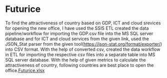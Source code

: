 # Futurice
To find the attractiveness of country based on GDP, ICT and cloud srevices for opening the new office, I have used the SSIS ETL created the data pipeline/workflow for importing the GDP.csv file into the MS SQL server database and for ICT and cloud services from the given link, used the JSON_Stat parser from the given tool(https://json-stat.org/format/exporter/) into CSV format. With the help of converted csv, created the data workflow in ETL for importing the respective csv files into a separate table into MS SQL server database. With the help of given metrics to calculate the attractiveness of country, following countries are best place to open the office.[Futurice.xlsx](https://github.com/AnandKumar294/Futurice/files/9035183/Futurice.xlsx)
